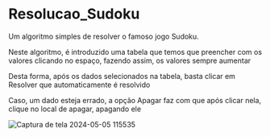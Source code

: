# Resolucao_Sudoku
Um algoritmo simples de resolver o famoso jogo Sudoku.

Neste algoritmo, é introduzido uma tabela que temos que preencher com os valores clicando no espaço, fazendo assim, os valores sempre aumentar

Desta forma, após os dados selecionados na tabela, basta clicar em Resolver que automaticamente é resolvido

Caso, um dado esteja errado, a opção Apagar faz com que após clicar nela, clique no local de apagar, apagando ele

![Captura de tela 2024-05-05 115535](https://github.com/IuryHilario/Resolucao_Sudoku/assets/120684436/ab46c59b-1584-468a-9fbb-7d3a9c44116e)
